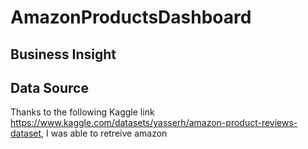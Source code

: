 # AmazonProductsDashboard

## Business Insight

## Data Source
Thanks to the following Kaggle link https://www.kaggle.com/datasets/yasserh/amazon-product-reviews-dataset, I was able to retreive amazon 